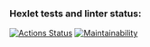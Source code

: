 ### Hexlet tests and linter status:
[![Actions Status](https://github.com/ShaganKonstantin/frontend-project-11/actions/workflows/hexlet-check.yml/badge.svg)](https://github.com/ShaganKonstantin/frontend-project-11/actions)
[![Maintainability](https://api.codeclimate.com/v1/badges/7bcded4e108acd4f0941/maintainability)](https://codeclimate.com/github/ShaganKonstantin/frontend-project-11/maintainability)